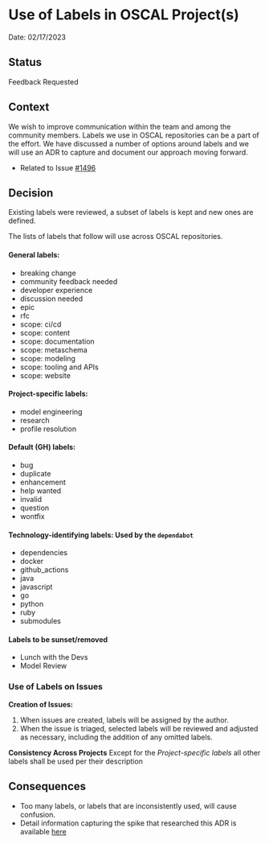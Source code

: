 # Use of Labels in OSCAL Project(s)

Date: 02/17/2023

## Status

Feedback Requested

## Context

We wish to improve communication within the team and among the community members. Labels we use in OSCAL repositories can be a part of the effort.  We have discussed a number of options around labels and we will use an ADR to capture and document our approach moving forward.

- Related to Issue [#1496](https://github.com/usnistgov/OSCAL/issues/1496)

## Decision

Existing labels were reviewed, a subset of labels is kept and new ones are defined.

The lists of labels that follow will use across OSCAL repositories.

#### General labels:

- breaking change
- community feedback needed
- developer experience
- discussion needed
- epic
- rfc
- scope: ci/cd
- scope: content
- scope: documentation
- scope: metaschema
- scope: modeling
- scope: tooling and APIs
- scope: website

#### Project-specific labels:

- model engineering
- research
- profile resolution

#### Default (GH) labels:

- bug
- duplicate
- enhancement
- help wanted
- invalid
- question
- wontfix

#### Technology-identifying labels: Used by the ```dependabot```

- dependencies
- docker
- github_actions
- java
- javascript
- go
- python
- ruby
- submodules


#### Labels to be sunset/removed

- Lunch with the Devs
- Model Review 

### Use of Labels on Issues

**Creation of Issues:**

1. When issues are created, labels will be assigned by the author.
2. When the issue is triaged, selected labels will be reviewed and adjusted as necessary, including the addition of any omitted labels.

**Consistency Across Projects**
Except for the _Project-specific labels_ all other labels shall be used per their description


## Consequences

- Too many labels, or labels that are inconsistently used, will cause confusion.
- Detail information capturing the spike that researched this ADR is available [here](https://hackmd.io/UrSjUKGiQRuiA2VJLG-Mpg)
